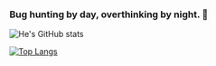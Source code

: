 ### Bug hunting by day, overthinking by night. 🐾

![He's GitHub stats](https://github-readme-stats.vercel.app/api?username=huang-pixel&hide=contribs,prs&theme=rose_pine)  

[![Top Langs](https://github-readme-stats.vercel.app/api/top-langs/?username=huang-pixel&size_weight=0.5&count_weight=0.5&layout=compact&hide_progress=true)](https://github.com/anuraghazra/github-readme-stats)




